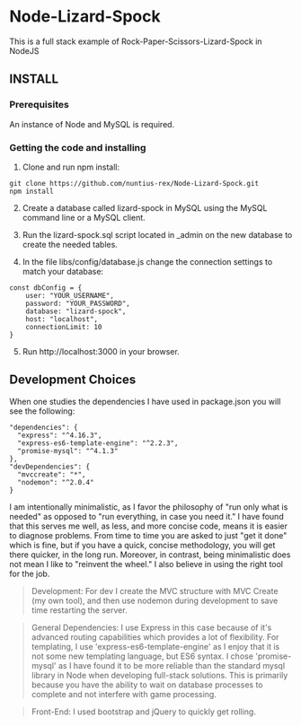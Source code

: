 # Node-Lizard-Spock

<p>This is a full stack example of Rock-Paper-Scissors-Lizard-Spock in NodeJS<p>

## INSTALL

### Prerequisites

<p>An instance of Node and MySQL is required.</p>

### Getting the code and installing

1) Clone and run npm install:
```
git clone https://github.com/nuntius-rex/Node-Lizard-Spock.git
npm install
```
2) Create a database called lizard-spock in MySQL using the MySQL command line or a MySQL client.

3) Run the lizard-spock.sql script located in _admin on the new database to create the needed tables.

4) In the file libs/config/database.js change the connection settings to match your database:
```
const dbConfig = {
    user: "YOUR_USERNAME",
    password: "YOUR_PASSWORD",
    database: "lizard-spock",
    host: "localhost",
    connectionLimit: 10
}
```
5) Run http://localhost:3000 in your browser.

## Development Choices

<p>When one studies the dependencies I have used in package.json you will see the following:</p>

```
"dependencies": {
  "express": "^4.16.3",
  "express-es6-template-engine": "^2.2.3",
  "promise-mysql": "^4.1.3"
},
"devDependencies": {
  "mvccreate": "*",
  "nodemon": "^2.0.4"
}
```

<p>I am intentionally minimalistic, as I favor the philosophy of "run only what is needed" as opposed to "run everything, in case you need it." I have found that this serves me well, as less, and more concise code, means it is easier to diagnose problems. From time to time you are asked to just "get it done" which is fine, but if you have a quick, concise methodology, you will get there quicker, in the long run. Moreover, in contrast, being minimalistic does not mean I like to "reinvent the wheel." I also believe in using the right tool for the job. <p>

>Development: For dev I create the MVC structure with MVC Create (my own tool), and then use nodemon during development to save time restarting the server.

>General Dependencies: I use Express in this case because of it's advanced routing capabilities which provides a lot of flexibility. For templating, I use 'express-es6-template-engine' as I enjoy that it is not some new templating language, but ES6 syntax. I chose 'promise-mysql' as I have found it to be more reliable than the standard mysql library in Node when developing full-stack solutions. This is primarily because you have the ability to wait on database processes to complete and not interfere with game processing.

>Front-End: I used bootstrap and jQuery to quickly get rolling.  

